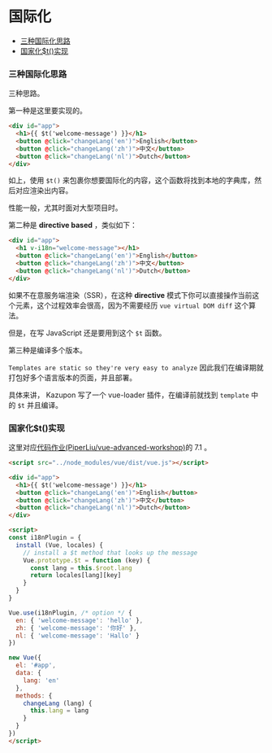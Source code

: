 # 国际化

<!-- @import "[TOC]" {cmd="toc" depthFrom=3 depthTo=6 orderedList=false} -->

<!-- code_chunk_output -->

- [三种国际化思路](#三种国际化思路)
- [国家化$t()实现](#国家化t实现)

<!-- /code_chunk_output -->

### 三种国际化思路

三种思路。

第一种是这里要实现的。

```html
<div id="app">
  <h1>{{ $t('welcome-message') }}</h1>
  <button @click="changeLang('en')">English</button>
  <button @click="changeLang('zh')">中文</button>
  <button @click="changeLang('nl')">Dutch</button>
</div>
```

如上，使用 `$t()` 来包裹你想要国际化的内容，这个函数将找到本地的字典库，然后对应渲染出内容。

性能一般，尤其时面对大型项目时。

第二种是 **directive based** ，类似如下：

```html
<div id="app">
  <h1 v-i18n="welcome-message"></h1>
  <button @click="changeLang('en')">English</button>
  <button @click="changeLang('zh')">中文</button>
  <button @click="changeLang('nl')">Dutch</button>
</div>
```

如果不在意服务端渲染（SSR），在这种 **directive** 模式下你可以直接操作当前这个元素，这个过程效率会很高，因为不需要经历 `vue virtual DOM diff` 这个算法。

但是，在写 JavaScript 还是要用到这个 `$t` 函数。

第三种是编译多个版本。

`Templates are static so they're very easy to analyze` 因此我们在编译期就打包好多个语言版本的页面，并且部署。

具体来讲， Kazupon 写了一个 vue-loader 插件，在编译前就找到 `template` 中的 `$t` 并且编译。

### 国家化$t()实现

这里对应[代码作业(PiperLiu/vue-advanced-workshop)]((https://github.com/PiperLiu/vue-advanced-workshop))的 7.1 。

```html
<script src="../node_modules/vue/dist/vue.js"></script>

<div id="app">
  <h1>{{ $t('welcome-message') }}</h1>
  <button @click="changeLang('en')">English</button>
  <button @click="changeLang('zh')">中文</button>
  <button @click="changeLang('nl')">Dutch</button>
</div>

<script>
const i18nPlugin = {
  install (Vue, locales) {
    // install a $t method that looks up the message
    Vue.prototype.$t = function (key) {
      const lang = this.$root.lang
      return locales[lang][key]
    }
  }
}

Vue.use(i18nPlugin, /* option */ {
  en: { 'welcome-message': 'hello' },
  zh: { 'welcome-message': '你好' },
  nl: { 'welcome-message': 'Hallo' }
})

new Vue({
  el: '#app',
  data: {
    lang: 'en'
  },
  methods: {
    changeLang (lang) {
      this.lang = lang
    }
  }
})
</script>

```
